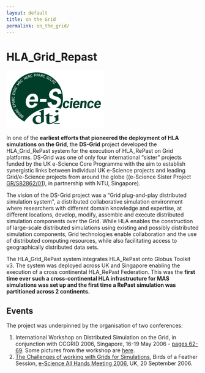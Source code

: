 ```yaml
---
layout: default
title: on the Grid
permalink: on_the_grid/
---
```



# HLA_Grid_Repast

![](/assets/images/hla-repast/esci_logo.png)

In one of the **earliest efforts that pioneered the deployment of HLA simulations on the Grid**,  the **DS-Grid** project developed the HLA_Grid_RePast  system for the execution of HLA_RePast  on Grid platforms. DS-Grid was one of only four international “sister” projects funded by the UK e-Science Core Programme with the aim to establish synergistic links between individual UK e-Science projects and leading Grid/e-Science projects from around the globe ((e-Science Sister Project [GR/S82862/01](https://gow.epsrc.ukri.org/NGBOViewGrant.aspx?GrantRef=GR/S82862/01)), in partnership with NTU, Singapore). 

The vision of the DS-Grid project was a “Grid plug-and-play distributed simulation system", 
a distributed collaborative simulation environment where researchers with different domain knowledge and expertise, 
at different locations, develop, modify, assemble and execute distributed simulation components over the Grid. 
While HLA enables the construction of large-scale distributed simulations using existing and possibly distributed simulation components, 
Grid technologies enable collaboration and the use of distributed computing resources, 
while also facilitating access to geographically distributed data sets. 

The HLA_Grid_RePast system integrates HLA_RePast onto Globus Toolkit v3. The system was deployed across UK and Singapore enabling the execution of a cross continental HLA_RePast Federation.
This was the **first  time ever such a cross-continental HLA infrastructure for MAS simulations was set up 
and the first time a RePast simulation was partitioned across 2 continents.**

## Events

The project was underpinned by the organisation of two conferences:

1.	 International Workshop on Distributed Simulation on the Grid, in conjunction with CCGRID 2006, Singapore, 16-19 May 2006 -  [pages  62-69](https://www.computer.org/csdl/proceedings/ccgrid/2006/12OmNyPQ4vJ). Some pictures from the workshop are [here](https://hla-repast.github.io/assets/images/hla-repast/DSGrid2006-pictures.zip). 
2.	[The Challenges of working with Grids for Simulations](https://www.allhands.org.uk/2006/programme/BoFs/simulations.html), Birds of a Feather Session, [e-Science All Hands Meeting 2006](https://hla-repast.github.io/assets/files/proceedings-AHM2006a.pdf), UK,  20 September 2006.



